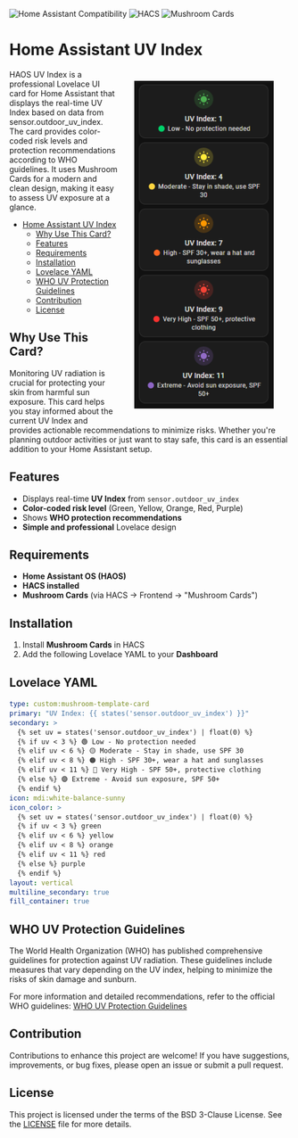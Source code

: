 ![Home Assistant Compatibility](https://img.shields.io/badge/Home%20Assistant-Compatible-brightgreen)
![HACS](https://img.shields.io/badge/HACS-Required-blue)
![Mushroom Cards](https://img.shields.io/badge/Mushroom_Cards-Required-blue)

# Home Assistant UV Index

<img src="images/card_examples.png" alt="Card examples" width="250" align="right" hspace="30" vspace="20"/>
HAOS UV Index is a professional Lovelace UI card for Home Assistant that displays the real-time UV Index based on data from sensor.outdoor_uv_index. The card provides color-coded risk levels and protection recommendations according to WHO guidelines. It uses Mushroom Cards for a modern and clean design, making it easy to assess UV exposure at a glance.

- [Home Assistant UV Index](#home-assistant-uv-index)
  - [Why Use This Card?](#why-use-this-card)
  - [Features](#features)
  - [Requirements](#requirements)
  - [Installation](#installation)
  - [Lovelace YAML](#lovelace-yaml)
  - [WHO UV Protection Guidelines](#who-uv-protection-guidelines)
  - [Contribution](#contribution)
  - [License](#license)

## Why Use This Card?

Monitoring UV radiation is crucial for protecting your skin from harmful sun exposure. This card helps you stay informed about the current UV Index and provides actionable recommendations to minimize risks. Whether you're planning outdoor activities or just want to stay safe, this card is an essential addition to your Home Assistant setup.

## Features

- Displays real-time **UV Index** from `sensor.outdoor_uv_index`  
- **Color-coded risk level** (Green, Yellow, Orange, Red, Purple)  
- Shows **WHO protection recommendations** 
- **Simple and professional** Lovelace design  

## Requirements

- **Home Assistant OS (HAOS)**  
- **HACS installed**  
- **Mushroom Cards** (via HACS → Frontend → "Mushroom Cards")  

## Installation

1. Install **Mushroom Cards** in HACS  
2. Add the following Lovelace YAML to your **Dashboard**  

## Lovelace YAML

```yaml
type: custom:mushroom-template-card
primary: "UV Index: {{ states('sensor.outdoor_uv_index') }}"
secondary: >
  {% set uv = states('sensor.outdoor_uv_index') | float(0) %}
  {% if uv < 3 %} 🟢 Low - No protection needed
  {% elif uv < 6 %} 🟡 Moderate - Stay in shade, use SPF 30
  {% elif uv < 8 %} 🟠 High - SPF 30+, wear a hat and sunglasses
  {% elif uv < 11 %} 🔴 Very High - SPF 50+, protective clothing
  {% else %} 🟣 Extreme - Avoid sun exposure, SPF 50+
  {% endif %}
icon: mdi:white-balance-sunny
icon_color: >
  {% set uv = states('sensor.outdoor_uv_index') | float(0) %}
  {% if uv < 3 %} green
  {% elif uv < 6 %} yellow
  {% elif uv < 8 %} orange
  {% elif uv < 11 %} red
  {% else %} purple
  {% endif %}
layout: vertical
multiline_secondary: true
fill_container: true
```
## WHO UV Protection Guidelines

The World Health Organization (WHO) has published comprehensive guidelines for protection against UV radiation. These guidelines include measures that vary depending on the UV index, helping to minimize the risks of skin damage and sunburn.

For more information and detailed recommendations, refer to the official WHO guidelines:
[WHO UV Protection Guidelines](https://www.who.int/news-room/questions-and-answers/item/radiation-the-ultraviolet-(uv)-index)

## Contribution

Contributions to enhance this project are welcome! If you have suggestions, improvements, or bug fixes, please open an issue or submit a pull request.

## License

This project is licensed under the terms of the BSD 3-Clause License. See the [LICENSE](LICENSE) file for more details.